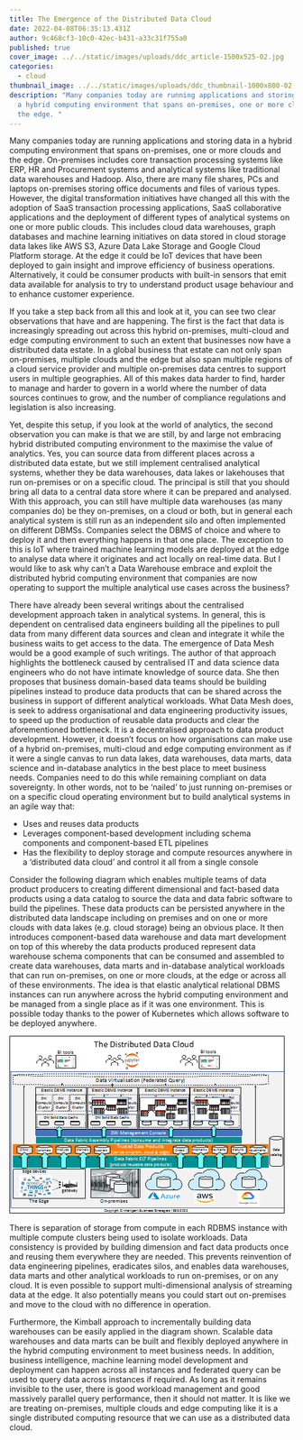 ```yaml
---
title: The Emergence of the Distributed Data Cloud
date: 2022-04-08T06:35:13.431Z
author: 9c468cf3-10c0-42ec-b431-a33c31f755a0
published: true
cover_image: ../../static/images/uploads/ddc_article-1500x525-02.jpg
categories:
  - cloud
thumbnail_image: ../../static/images/uploads/ddc_thumbnail-1000x800-02.jpg
description: "Many companies today are running applications and storing data in
  a hybrid computing environment that spans on-premises, one or more clouds and
  the edge. "
---
```

Many companies today are running applications and storing data in a hybrid computing environment that spans on-premises, one or more clouds and the edge. On-premises includes core transaction processing systems like ERP, HR and Procurement systems and analytical systems like traditional data warehouses and Hadoop. Also, there are many file shares, PCs and laptops on-premises storing office documents and files of various types. However, the digital transformation initiatives have changed all this with the adoption of SaaS transaction processing applications, SaaS collaborative applications and the deployment of different types of analytical systems on one or more public clouds.  This includes cloud data warehouses, graph databases and machine learning initiatives on data stored in cloud storage data lakes like AWS S3, Azure Data Lake Storage and Google Cloud Platform storage.  At the edge it could be IoT devices that have been deployed to gain insight and improve efficiency of business operations. Alternatively, it could be consumer products with built-in sensors that emit data available for analysis to try to understand product usage behaviour and to enhance customer experience. 

If you take a step back from all this and look at it, you can see two clear observations that have and are happening. The first is the fact that data is increasingly spreading out across this hybrid on-premises, multi-cloud and edge computing environment to such an extent that businesses now have a distributed data estate. In a global business that estate can not only span on-premises, multiple clouds and the edge but also span multiple regions of a cloud service provider and multiple on-premises data centres to support users in multiple geographies. All of this makes data harder to find, harder to manage and harder to govern in a world where the number of data sources continues to grow, and the number of compliance regulations and legislation is also increasing. 

Yet, despite this setup, if you look at the world of analytics, the second observation you can make is that we are still, by and large not embracing hybrid distributed computing environment to the maximise the value of analytics. Yes, you can source data from different places across a distributed data estate, but we still implement centralised analytical systems, whether they be data warehouses, data lakes or lakehouses that run on-premises or on a specific cloud. The principal is still that you should bring all data to a central data store where it can be prepared and analysed.   With this approach, you can still have multiple data warehouses (as many companies do) be they on-premises, on a cloud or both, but in general each analytical system is still run as an independent silo and often implemented on different DBMSs. Companies select the DBMS of choice and where to deploy it and then everything happens in that one place.  The exception to this is IoT where trained machine learning models are deployed at the edge to analyse data where it originates and act locally on real-time data.  But I would like to ask why can’t a Data Warehouse embrace and exploit the distributed hybrid computing environment that companies are now operating to support the multiple analytical use cases across the business?

There have already been several writings about the centralised development approach taken in analytical systems. In general, this is dependent on centralised data engineers building all the pipelines to pull data from many different data sources and clean and integrate it while the business waits to get access to the data. The emergence of Data Mesh  would be a good example of such writings. The author of that approach highlights the bottleneck caused by centralised IT and data science data engineers who do not have intimate knowledge of source data. She then proposes that business domain-based data teams should be building pipelines instead to produce data products that can be shared across the business in support of different analytical workloads. What Data Mesh does, is seek to address organisational and data engineering productivity issues, to speed up the production of reusable data products and clear the aforementioned bottleneck.  It is a decentralised approach to data product development. However, it doesn’t focus on how organisations can make use of a hybrid on-premises, multi-cloud and edge computing environment as if it were a single canvas to run data lakes, data warehouses, data marts, data science  and in-database analytics in the best place to meet business needs. Companies need to do this while remaining compliant on data sovereignty. In other words, not to be ‘nailed’ to just running on-premises or on a specific cloud operating environment but to build analytical systems in an agile way that:  

* Uses and reuses data products 
* Leverages component-based development including schema components and component-based ETL pipelines
* Has the flexibility to deploy storage and compute resources anywhere in a ‘distributed data cloud’ and control it all from a single console 



Consider the following diagram which enables multiple teams of data product producers to creating different dimensional and fact-based data products using a data catalog to source the data and data fabric software to build the pipelines. These data products can be persisted anywhere in the distributed data landscape including on premises and on one or more clouds with data lakes (e.g. cloud storage) being an obvious place.  It then introduces component-based data warehouse and data mart development on top of this whereby the data products produced represent data warehouse schema components that can be consumed and assembled to create data warehouses, data marts and in-database analytical workloads that can run on-premises, on one or more clouds, at the edge or across all of these environments. The idea is that elastic analytical relational DBMS instances can run anywhere across the hybrid computing environment and be managed from a single place as if it was one environment. This is possible today thanks to the power of Kubernetes which allows software to be deployed anywhere. 

![The Distributed Data Cloud](../../static/images/uploads/the-distributed-data-cloud.png "The Distributed Data Cloud")

There is separation of storage from compute in each RDBMS instance with multiple compute clusters being used to isolate workloads.  Data consistency is provided by building dimension and fact data products once and reusing them everywhere they are needed. This prevents reinvention of data engineering pipelines, eradicates silos, and enables data warehouses, data marts and other analytical workloads to run on-premises, or on any cloud. It is even possible to support multi-dimensional analysis of streaming data at the edge.  It also potentially means you could start out on-premises and move to the cloud with no difference in operation.

Furthermore, the Kimball approach to incrementally building data warehouses can be easily applied in the diagram shown.  Scalable data warehouses and data marts can be built and flexibly deployed anywhere in the hybrid computing environment to meet business needs. In addition, business intelligence, machine learning model development and deployment can happen across all instances and federated query can be used to query data across instances if required. As long as it remains invisible to the user, there is good workload management and good massively parallel query performance, then it should not matter. It is like we are treating on-premises, multiple clouds and edge computing like it is a single distributed computing resource that we can use as a distributed data cloud.